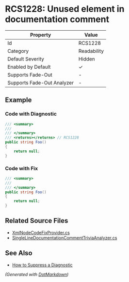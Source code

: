 # RCS1228: Unused element in documentation comment

| Property                    | Value       |
| --------------------------- | ----------- |
| Id                          | RCS1228     |
| Category                    | Readability |
| Default Severity            | Hidden      |
| Enabled by Default          | &#x2713;    |
| Supports Fade\-Out          | \-          |
| Supports Fade\-Out Analyzer | \-          |

## Example

### Code with Diagnostic

```csharp
/// <summary>
/// 
/// </summary>
/// <returns></returns> // RCS1228
public string Foo()
{
    return null;
}
```

### Code with Fix

```csharp
/// <summary>
/// 
/// </summary>
public string Foo()
{
    return null;
}
```

## Related Source Files

* [XmlNodeCodeFixProvider.cs](../../src/Analyzers.CodeFixes/CSharp/CodeFixes/XmlNodeCodeFixProvider.cs)
* [SingleLineDocumentationCommentTriviaAnalyzer.cs](../../src/Analyzers/CSharp/Analysis/SingleLineDocumentationCommentTriviaAnalyzer.cs)

## See Also

* [How to Suppress a Diagnostic](../HowToConfigureAnalyzers.md#how-to-suppress-a-diagnostic)

*\(Generated with [DotMarkdown](http://github.com/JosefPihrt/DotMarkdown)\)*